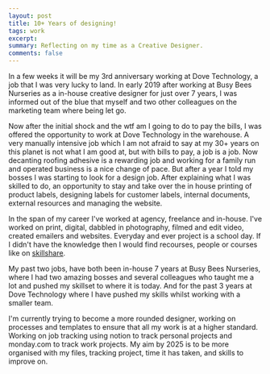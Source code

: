 ```yaml
---
layout: post
title: 10+ Years of designing!
tags: work
excerpt:
summary: Reflecting on my time as a Creative Designer.
comments: false
---
```


In a few weeks it will be my 3rd anniversary working at Dove Technology, a job that I was very lucky to land. In early 2019 after working at Busy Bees Nurseries as a in-house creative designer for just over 7 years, I was informed out of the blue that myself and two other colleagues on the marketing team where being let go.

Now after the initial shock and the wtf am I going to do to pay the bills, I was offered the opportunity to work at Dove Technology in the warehouse. A very manually intensive job which I am not afraid to say at my 30+ years on this planet is not what I am good at, but with bills to pay, a job is a job. Now decanting roofing adhesive is a rewarding job and working for a family run and operated business is a nice change of pace. But after a year I told my bosses I was starting to look for a design job. After explaining what I was skilled to do, an opportunity to stay and take over the in house printing of product labels, designing labels for customer labels, internal documents, external resources and managing the website.      

In the span of my career I've worked at agency, freelance and in-house. I've worked on print, digital, dabbled in photography, filmed and edit video, created emailers and websites. Everyday and ever project is a school day. If I didn't have the knowledge then I would find recourses, people or courses like on [skillshare](https://share.skillshare.com/fxywx!dd990e68c2!a).

My past two jobs, have both been in-house 7 years at Busy Bees Nurseries, where I had two amazing bosses and several colleagues who taught me a lot and pushed my skillset to where it is today. And for the past 3 years at Dove Technology where I have pushed my skills whilst working with a smaller team.     

I'm currently trying to become a more rounded designer, working on processes and templates to ensure that all my work is at a higher standard. Working on job tracking using notion to track personal projects and monday.com to track work projects. My aim by 2025 is to be more organised with my files, tracking project, time it has taken, and skills to improve on.
